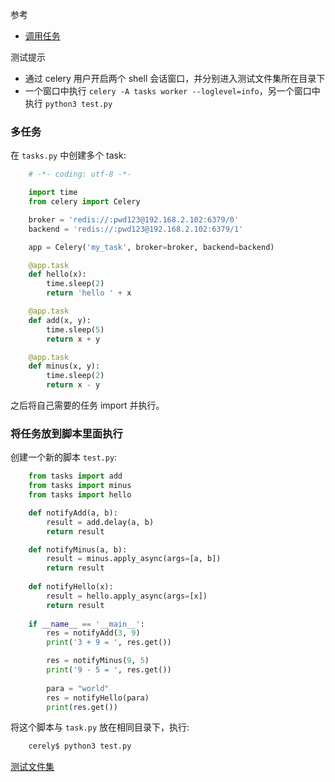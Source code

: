 
参考
* [调用任务](https://www.celerycn.io/yong-hu-zhi-nan/tiao-yong-ren-wu-calling-tasks)

测试提示
* 通过 celery 用户开启两个 shell 会话窗口，并分别进入测试文件集所在目录下
* 一个窗口中执行 `celery -A tasks worker --loglevel=info`，另一个窗口中执行 `python3 test.py`

### 多任务

在 `tasks.py` 中创建多个 task:
```py
    # -*- coding: utf-8 -*-

    import time
    from celery import Celery

    broker = 'redis://:pwd123@192.168.2.102:6379/0'
    backend = 'redis://:pwd123@192.168.2.102:6379/1'

    app = Celery('my_task', broker=broker, backend=backend)

    @app.task
    def hello(x):
        time.sleep(2)
        return 'hello ' + x

    @app.task
    def add(x, y):
        time.sleep(5)
        return x + y

    @app.task
    def minus(x, y):
        time.sleep(2)
        return x - y
```

之后将自己需要的任务 import 并执行。

### 将任务放到脚本里面执行

创建一个新的脚本 `test.py`:
```py
    from tasks import add
    from tasks import minus
    from tasks import hello

    def notifyAdd(a, b):
        result = add.delay(a, b)
        return result

    def notifyMinus(a, b):
        result = minus.apply_async(args=[a, b])
        return result
        
    def notifyHello(x):
        result = hello.apply_async(args=[x])
        return result
        
    if __name__ == '__main__':
        res = notifyAdd(3, 9)
        print('3 + 9 = ', res.get())

        res = notifyMinus(9, 5)
        print('9 - 5 = ', res.get())
        
        para = "world"
        res = notifyHello(para)
        print(res.get())
```

将这个脚本与 `task.py` 放在相同目录下，执行:
```sh
    cerely$ python3 test.py
```

[测试文件集](03)
